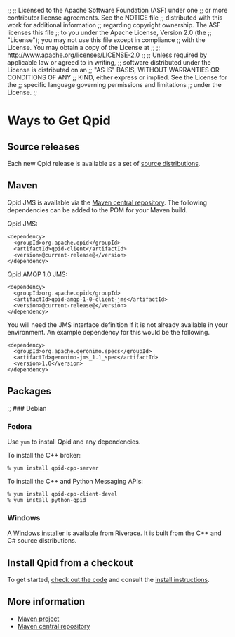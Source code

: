 ;;
;; Licensed to the Apache Software Foundation (ASF) under one
;; or more contributor license agreements.  See the NOTICE file
;; distributed with this work for additional information
;; regarding copyright ownership.  The ASF licenses this file
;; to you under the Apache License, Version 2.0 (the
;; "License"); you may not use this file except in compliance
;; with the License.  You may obtain a copy of the License at
;; 
;;   http://www.apache.org/licenses/LICENSE-2.0
;; 
;; Unless required by applicable law or agreed to in writing,
;; software distributed under the License is distributed on an
;; "AS IS" BASIS, WITHOUT WARRANTIES OR CONDITIONS OF ANY
;; KIND, either express or implied.  See the License for the
;; specific language governing permissions and limitations
;; under the License.
;;

# Ways to Get Qpid

## Source releases

Each new Qpid release is available as a set of
[source distributions](@site-url@/download.html).

## Maven

Qpid JMS is available via the [Maven central
repository](http://maven.apache.org/guides/mini/guide-central-repository-upload.html). The
following dependencies can be added to the POM for your Maven build.

Qpid JMS:

    <dependency>
      <groupId>org.apache.qpid</groupId>
      <artifactId>qpid-client</artifactId>
      <version>@current-release@</version>
    </dependency>

Qpid AMQP 1.0 JMS:

    <dependency>
      <groupId>org.apache.qpid</groupId>
      <artifactId>qpid-amqp-1-0-client-jms</artifactId>
      <version>@current-release@</version>
    </dependency>

You will need the JMS interface definition if it is not already
available in your environment.  An example dependency for this would
be the following.

    <dependency>
      <groupId>org.apache.geronimo.specs</groupId>
      <artifactId>geronimo-jms_1.1_spec</artifactId>
      <version>1.0</version>
    </dependency>

## Packages

;; ### Debian

### Fedora

Use `yum` to install Qpid and any dependencies.

To install the C++ broker:

    % yum install qpid-cpp-server

To install the C++ and Python Messaging APIs:

    % yum install qpid-cpp-client-devel
    % yum install python-qpid

### Windows

A [Windows installer](http://www.riverace.com/qpid/downloads.htm) is
available from Riverace. It is built from the C++ and C# source
distributions.

## Install Qpid from a checkout

To get started, [check out the
code](source-code.html#check-out-the-code) and consult the [install
instructions](source-code.html#install-the-code).

## More information

 - [Maven project](http://maven.apache.org/)
 - [Maven central repository](http://maven.apache.org/guides/mini/guide-central-repository-upload.html)
